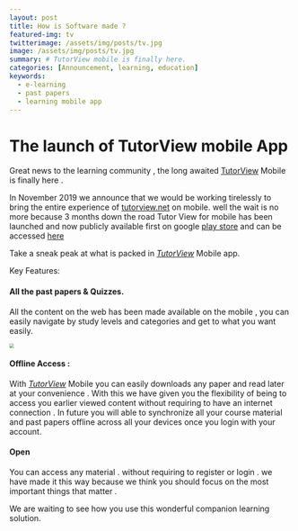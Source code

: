 ```yaml
---
layout: post
title: How is Software made ?
featured-img: tv
twitterimage: /assets/img/posts/tv.jpg
image: /assets/img/posts/tv.jpg
summary: # TutorView mobile is finally here.
categories: [Announcement, learning, education]
keywords:
  - e-learning
  - past papers 
  - learning mobile app
---
```



# **The launch of TutorView mobile App**

Great news to the learning community , the long awaited [TutorView](https://tutorview.net/) Mobile is finally  here .

In November 2019 we announce that we would be working tirelessly to bring the entire experience of [tutorview.net](tutorview.net) on mobile. well the wait is no more because 3 months down the road Tutor View for mobile has been launched and now publicly available first on google [play store](https://play.google.com/store/apps/details?id=com.hamsoftug.tutorview) and can be accessed  [here](https://play.google.com/store/apps/details?id=com.hamsoftug.tutorview)  



Take a sneak peak at what is packed in *[TutorView](https://tutorview.net/)* Mobile app.

Key Features:

#### All the past papers & Quizzes.

All the content on the web has been made available on the mobile , you can easily navigate by study levels and categories and get to what you want easily.

<img src="https://blog.hamsoftug.com/assets/img/posts_contents/tutorviewmobile.png" style="zoom:50%;" />



#### Offline Access :

With *[TutorView](https://tutorview.net/)* Mobile you can easily downloads any paper and read later at your convenience . With this we have given you the flexibility of being to  access you earlier viewed content without requiring to have an internet connection . In  future you will able to synchronize all your course material and past papers offline across all your devices once you login with your account.

#### Open

You can access any material . without requiring to register or login . we have made it this way because we think you should focus on the most important things that matter .



We are waiting to see how you use this wonderful companion learning solution.